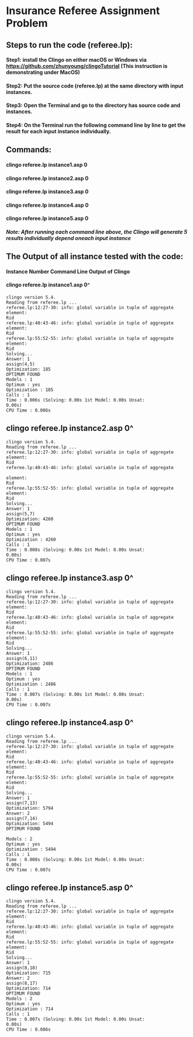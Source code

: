 # Insurance Referee Assignment Problem
## Steps to run the code (referee.lp):
#### Step1: install the Clingo on either macOS or Windows via ​https://github.com/zhunyoung/clingoTutorial (This instruction is demonstrating under MacOS)
#### Step2: Put the source code (referee.lp) at the same directory with input instances.
#### Step3: Open the Terminal and go to the directory has source code and instances.
#### Step4: On the Terminal run the following command line by line to get the result for each input instance individually.
## Commands: 
#### clingo referee.lp instance1.asp 0
#### clingo referee.lp instance2.asp 0
#### clingo referee.lp instance3.asp 0
#### clingo referee.lp instance4.asp 0
#### clingo referee.lp instance5.asp 0
##### Note: After running each command line above, the Clingo will generate 5 results individually depend oneach input instance
## The Output of all instance tested with the code:
#### Instance Number Command Line Output of Clingo
#### clingo referee.lp instance1.asp 0^

```
clingo version 5.4.
Reading from referee.lp ...
referee.lp:12:27-30: info: global variable in tuple of aggregate
element:
Rid
referee.lp:40:43-46: info: global variable in tuple of aggregate
element:
Rid
referee.lp:55:52-55: info: global variable in tuple of aggregate
element:
Rid
Solving...
Answer: 1
assign(4,5)
Optimization: 185
OPTIMUM FOUND
Models : 1
Optimum : yes
Optimization : 185
Calls : 1
Time : 0.006s (Solving: 0.00s 1st Model: 0.00s Unsat:
0.00s)
CPU Time : 0.006s
```
## clingo referee.lp instance2.asp 0^

```
clingo version 5.4.
Reading from referee.lp ...
referee.lp:12:27-30: info: global variable in tuple of aggregate
element:
Rid
referee.lp:40:43-46: info: global variable in tuple of aggregate
```

```
element:
Rid
referee.lp:55:52-55: info: global variable in tuple of aggregate
element:
Rid
Solving...
Answer: 1
assign(5,7)
Optimization: 4260
OPTIMUM FOUND
Models : 1
Optimum : yes
Optimization : 4260
Calls : 1
Time : 0.008s (Solving: 0.00s 1st Model: 0.00s Unsat:
0.00s)
CPU Time : 0.007s
```
## clingo referee.lp instance3.asp 0^

```
clingo version 5.4.
Reading from referee.lp ...
referee.lp:12:27-30: info: global variable in tuple of aggregate
element:
Rid
referee.lp:40:43-46: info: global variable in tuple of aggregate
element:
Rid
referee.lp:55:52-55: info: global variable in tuple of aggregate
element:
Rid
Solving...
Answer: 1
assign(6,11)
Optimization: 2486
OPTIMUM FOUND
Models : 1
Optimum : yes
Optimization : 2486
Calls : 1
Time : 0.007s (Solving: 0.00s 1st Model: 0.00s Unsat:
0.00s)
CPU Time : 0.007s
```
## clingo referee.lp instance4.asp 0^

```
clingo version 5.4.
Reading from referee.lp ...
referee.lp:12:27-30: info: global variable in tuple of aggregate
element:
Rid
referee.lp:40:43-46: info: global variable in tuple of aggregate
element:
Rid
referee.lp:55:52-55: info: global variable in tuple of aggregate
element:
Rid
Solving...
Answer: 1
assign(7,13)
Optimization: 5794
Answer: 2
assign(7,14)
Optimization: 5494
OPTIMUM FOUND
```

```
Models : 2
Optimum : yes
Optimization : 5494
Calls : 1
Time : 0.008s (Solving: 0.00s 1st Model: 0.00s Unsat:
0.00s)
CPU Time : 0.007s
```
## clingo referee.lp instance5.asp 0^

```
clingo version 5.4.
Reading from referee.lp ...
referee.lp:12:27-30: info: global variable in tuple of aggregate
element:
Rid
referee.lp:40:43-46: info: global variable in tuple of aggregate
element:
Rid
referee.lp:55:52-55: info: global variable in tuple of aggregate
element:
Rid
Solving...
Answer: 1
assign(8,18)
Optimization: 715
Answer: 2
assign(8,17)
Optimization: 714
OPTIMUM FOUND
Models : 2
Optimum : yes
Optimization : 714
Calls : 1
Time : 0.007s (Solving: 0.00s 1st Model: 0.00s Unsat:
0.00s)
CPU Time : 0.006s
```

